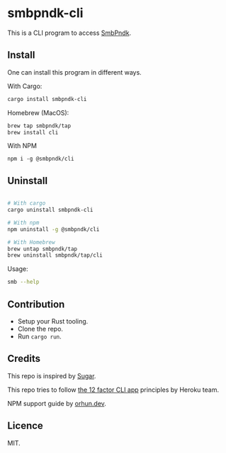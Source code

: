 # smbpndk-cli

This is a CLI program to access [SmbPndk](https://smbpndk.com/).

## Install

One can install this program in different ways. 

With Cargo:

```bash
cargo install smbpndk-cli
```

Homebrew (MacOS):

```bash
brew tap smbpndk/tap
brew install cli
```

With NPM

```
npm i -g @smbpndk/cli
```

## Uninstall

```bash

# With cargo
cargo uninstall smbpndk-cli

# With npm
npm uninstall -g @smbpndk/cli

# With Homebrew
brew untap smbpndk/tap 
brew uninstall smbpndk/tap/cli
```

Usage:

```bash
smb --help
```

## Contribution

- Setup your Rust tooling.
- Clone the repo.
- Run `cargo run`.

## Credits

This repo is inspired by [Sugar](https://github.com/metaplex-foundation/sugar).

This repo tries to follow [the 12 factor CLI app](https://medium.com/@jdxcode/12-factor-cli-apps-dd3c227a0e46) principles by Heroku team.

NPM support guide by [orhun.dev](https://blog.orhun.dev/packaging-rust-for-npm/).

## Licence

MIT.
